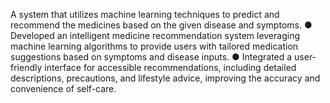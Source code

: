 A system that utilizes machine learning techniques to predict and recommend the medicines based on the given 
disease and symptoms. 
● Developed an intelligent medicine recommendation system leveraging machine learning algorithms to 
provide users with tailored medication suggestions based on symptoms and disease inputs. 
● Integrated a user-friendly interface for accessible recommendations, including detailed descriptions, 
precautions, and lifestyle advice, improving the accuracy and convenience of self-care. 
